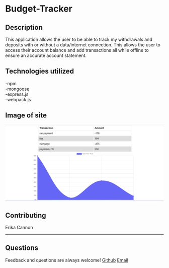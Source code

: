 # Budget-Tracker


## Description
This application allows the user to be able to track my withdrawals and deposits with or without a data/internet connection. This allows the user to access their account balance and add transactions all while offline to ensure an accurate account statement. 


## Technologies utilized
-npm </br>
-mongoose </br>
-express.js </br>
-webpack.js

## Image of site

<img src="./money_site.jpg">


## Contributing
Erika Cannon

----
## Questions
Feedback and questions are always welcome!
[Github](https://github.com/cannnonel)
[Email](mailto:cannone.rva!gmail.com)

